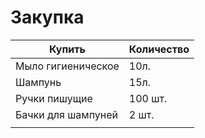 # Закупка

| Купить             | Количество |
| ------------------ | ---------- |
| Мыло гигиеническое | 10л.       |
| Шампунь            | 15л.       |
| Ручки пишущие      | 100 шт.    |
| Бачки для шампуней | 2 шт.      |
|                    |            |

